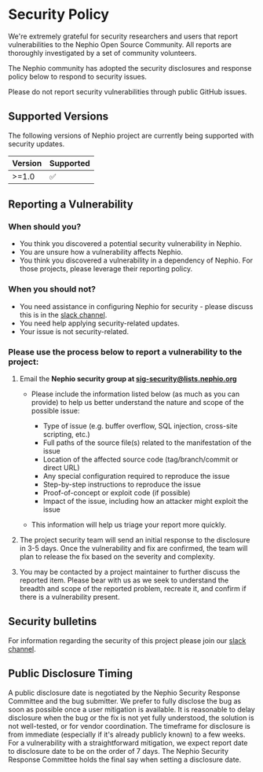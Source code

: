 # Security Policy

We're extremely grateful for security researchers and users that report vulnerabilities to the Nephio Open Source Community. 
All reports are thoroughly investigated by a set of community volunteers.

The Nephio community has adopted the security disclosures and response policy below to respond to security issues.

Please do not report security vulnerabilities through public GitHub issues.

## Supported Versions

The following versions of Nephio project are currently being supported with security updates.

| Version | Supported          |
| ------- | ------------------ |
| >=1.0   | :white_check_mark: |

## Reporting a Vulnerability

### When should you?
- You think you discovered a potential security vulnerability in Nephio.
- You are unsure how a vulnerability affects Nephio.
- You think you discovered a vulnerability in a dependency of Nephio. For those projects, please leverage their reporting policy.

### When you should not?
- You need assistance in configuring Nephio for security - please discuss this is in the [slack channel](https://nephio.slack.com/archives/C05UXLPF4V6).
- You need help applying security-related updates.
- Your issue is not security-related.

### Please use the process below to report a vulnerability to the project:
1. Email the **Nephio security group at sig-security@lists.nephio.org**

    * Please include the information listed below (as much as you can provide) to help us better understand the nature and scope of the possible issue:
        * Type of issue (e.g. buffer overflow, SQL injection, cross-site scripting, etc.)
        * Full paths of the source file(s) related to the manifestation of the issue
        * Location of the affected source code (tag/branch/commit or direct URL) 
        * Any special configuration required to reproduce the issue
        * Step-by-step instructions to reproduce the issue
        * Proof-of-concept or exploit code (if possible)
        * Impact of the issue, including how an attacker might exploit the issue

    * This information will help us triage your report more quickly.

2. The project security team will send an initial response to the disclosure in 3-5 days. Once the vulnerability and fix are confirmed, the team will plan to release the fix based on the severity and complexity.

3. You may be contacted by a project maintainer to further discuss the reported item. Please bear with us as we seek to understand the breadth and scope of the reported problem, recreate it, and confirm if there is a vulnerability present.

## Security bulletins
For information regarding the security of this project please join our [slack channel](https://nephio.slack.com/archives/C05UXLPF4V6).

## Public Disclosure Timing
A public disclosure date is negotiated by the Nephio Security Response Committee and the bug submitter. We prefer to fully disclose the bug as soon as possible once a user mitigation is available. It is reasonable to delay disclosure when the bug or the fix is not yet fully understood, the solution is not well-tested, or for vendor coordination. The timeframe for disclosure is from immediate (especially if it's already publicly known) to a few weeks. For a vulnerability with a straightforward mitigation, we expect report date to disclosure date to be on the order of 7 days. The Nephio Security Response Committee holds the final say when setting a disclosure date.


